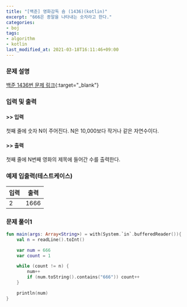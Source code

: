 ```yaml
---
title: "[백준] 영화감독 숌 (1436)(kotlin)"
excerpt: "666은 종말을 나타내는 숫자라고 한다."
categories:
- boj
tags:
- algorithm
- kotlin
last_modified_at: 2021-03-18T16:11:46+09:00
---
```



### 문제 설명
[백준 1436번 문제 링크](https://www.acmicpc.net/problem/1436#description){:target="_blank"}




### 입력 및 출력
#### >> 입력
첫째 줄에 숫자 N이 주어진다. N은 10,000보다 작거나 같은 자연수이다.



#### >> 출력
첫째 줄에 N번째 영화의 제목에 들어간 수를 출력한다.





### 예제 입출력(테스트케이스)


|입력|출력|
|-----|------|
|2|1666|




### 문제 풀이1
```kotlin
fun main(args: Array<String>) = with(System.`in`.bufferedReader()){
    val n = readLine().toInt()

    var num = 666
    var count = 1

    while (count != n) {
        num++
        if (num.toString().contains("666")) count++
    }

    println(num)
}
```